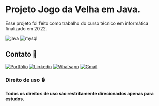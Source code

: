 # Projeto Jogo da Velha em Java.
Esse projeto foi feito como trabalho do curso técnico em informática finalizado em 2022.
<div style="display: inline_block; align='center'">
   <img  alt="java" src="https://img.shields.io/badge/Java-ED8B00?style=for-the-badge&logo=java&logoColor=white"/>
   <img  alt="mysql" src="https://img.shields.io/badge/MySQL-00000F?style=for-the-badge&logo=mysql&logoColor=white"/>
</div>

## Contato 💬

[![Portfólio](https://img.shields.io/website?label=SamuelVicentini.com&style=for-the-badge&url=http://samuelvicentini.com.br/)](http://samuelvicentini.com.br/)
[![Linkedin](https://img.shields.io/badge/LinkedIn-0077B5?style=for-the-badge&logo=linkedin&logoColor=white)](https://www.linkedin.com/in/samuel-vicentini-327633262/)
[![Whatsapp](https://img.shields.io/badge/WhatsApp-25D366?style=for-the-badge&logo=whatsapp&logoColor=white)](https://wa.me/5511963101881?text=Ol%C3%A1%2C%20eu%20vi%20o%20seu%20portf%C3%B3lio%20e%20gostaria%20de%20entrar%20em%20contato%21)
[![Gmail](https://img.shields.io/badge/Gmail-D14836?style=for-the-badge&logo=gmail&logoColor=white)](http://samuelvicentini.com.br/#contato)

### Direito de uso 🔒
#### Todos os direitos de uso são restritamente direcionados apenas para estudos.
